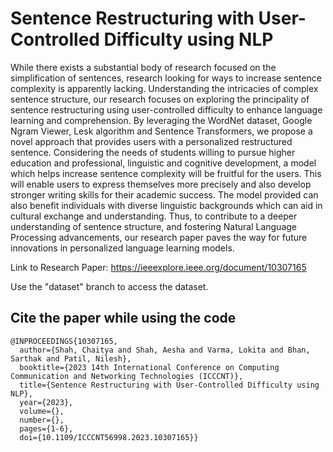 # Sentence Restructuring with User-Controlled Difficulty using NLP

While there exists a substantial body of research focused on the simplification of sentences, research looking for ways to increase sentence complexity is apparently lacking. Understanding the intricacies of complex sentence structure, our research focuses on exploring the principality of sentence restructuring using user-controlled difficulty to enhance language learning and comprehension. By leveraging the WordNet dataset, Google Ngram Viewer, Lesk algorithm and Sentence Transformers, we propose a novel approach that provides users with a personalized restructured sentence. Considering the needs of students willing to pursue higher education and professional, linguistic and cognitive development, a model which helps increase sentence complexity will be fruitful for the users. This will enable users to express themselves more precisely and also develop stronger writing skills for their academic success. The model provided can also benefit individuals with diverse linguistic backgrounds which can aid in cultural exchange and understanding. Thus, to contribute to a deeper understanding of sentence structure, and fostering Natural Language Processing advancements, our research paper paves the way for future innovations in personalized language learning models.

Link to Research Paper: https://ieeexplore.ieee.org/document/10307165

Use the "dataset" branch to access the dataset.

## Cite the paper while using the code
```
@INPROCEEDINGS{10307165,
  author={Shah, Chaitya and Shah, Aesha and Varma, Lokita and Bhan, Sarthak and Patil, Nilesh},
  booktitle={2023 14th International Conference on Computing Communication and Networking Technologies (ICCCNT)}, 
  title={Sentence Restructuring with User-Controlled Difficulty using NLP}, 
  year={2023},
  volume={},
  number={},
  pages={1-6},
  doi={10.1109/ICCCNT56998.2023.10307165}}

```
